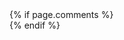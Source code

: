 
<div class="container mb-3 border rounded">
   {% if page.comments %}
   <div id="disqus_thread"></div>
   <script>

   var disqus_config = function () {
   this.page.url = {page.permalink};  
   this.page.identifier = {page.title}; 
   };

   (function() { 
   var d = document, s = d.createElement('script');
   s.src = 'https://mohammedkn-com.disqus.com/embed.js';
   s.setAttribute('data-timestamp', +new Date());
   (d.head || d.body).appendChild(s);
   })();
   </script>
   {% endif %}   
 </div>
